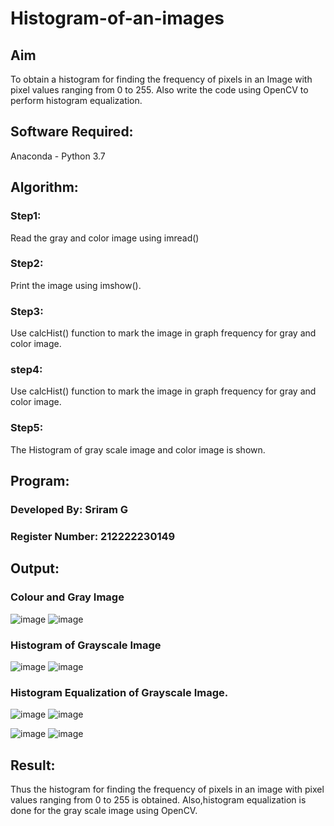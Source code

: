 # Histogram-of-an-images
## Aim
To obtain a histogram for finding the frequency of pixels in an Image with pixel values ranging from 0 to 255. Also write the code using OpenCV to perform histogram equalization.

## Software Required:
Anaconda - Python 3.7

## Algorithm:
### Step1:
Read the gray and color image using imread()

### Step2:
Print the image using imshow().



### Step3:
Use calcHist() function to mark the image in graph frequency for gray and color image.

### step4:
Use calcHist() function to mark the image in graph frequency for gray and color image.

### Step5:
The Histogram of gray scale image and color image is shown.


## Program:

### Developed By: Sriram G
### Register Number: 212222230149


## Output:

### Colour and Gray Image
![image](https://github.com/user-attachments/assets/04c800e9-fe25-4e46-833a-f791ed1113f8)
![image](https://github.com/user-attachments/assets/8e686a4e-ea89-4750-9402-1f1b6bf86cbd)



### Histogram of Grayscale Image
![image](https://github.com/user-attachments/assets/d93e87de-61e1-447f-bf90-69ec479095f1)
![image](https://github.com/user-attachments/assets/ef9cb669-cee5-4a5a-8664-4489e970ab1e)


### Histogram Equalization of Grayscale Image.
![image](https://github.com/user-attachments/assets/95fa1ecf-2589-459a-90a4-ef8624f1b806)
![image](https://github.com/user-attachments/assets/b3cfda55-cbe4-4e3b-ba40-3600052beea4)

![image](https://github.com/user-attachments/assets/059aa85f-f382-451d-8d89-2723f90da86d)
![image](https://github.com/user-attachments/assets/1720fde5-0ff3-47bc-9364-7927182c514b)





## Result: 
Thus the histogram for finding the frequency of pixels in an image with pixel values ranging from 0 to 255 is obtained. Also,histogram equalization is done for the gray scale image using OpenCV.
